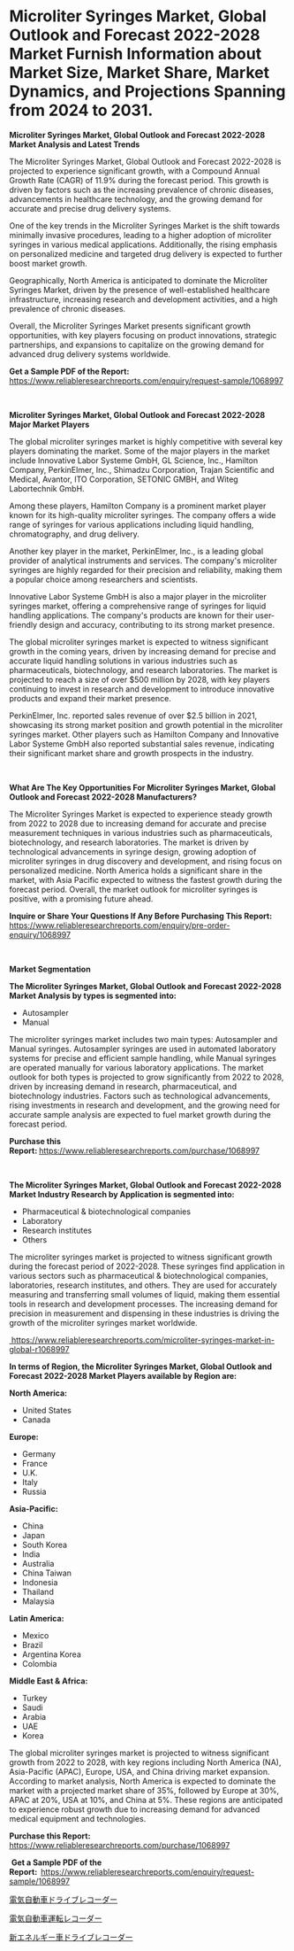 <p><h1>Microliter Syringes Market, Global Outlook and Forecast 2022-2028 Market Furnish Information about Market Size, Market Share, Market Dynamics, and Projections Spanning from 2024 to 2031.</h1></p><p><strong>Microliter Syringes Market, Global Outlook and Forecast 2022-2028 Market Analysis and Latest Trends</strong></p>
<p><p>The Microliter Syringes Market, Global Outlook and Forecast 2022-2028 is projected to experience significant growth, with a Compound Annual Growth Rate (CAGR) of 11.9% during the forecast period. This growth is driven by factors such as the increasing prevalence of chronic diseases, advancements in healthcare technology, and the growing demand for accurate and precise drug delivery systems.</p><p>One of the key trends in the Microliter Syringes Market is the shift towards minimally invasive procedures, leading to a higher adoption of microliter syringes in various medical applications. Additionally, the rising emphasis on personalized medicine and targeted drug delivery is expected to further boost market growth.</p><p>Geographically, North America is anticipated to dominate the Microliter Syringes Market, driven by the presence of well-established healthcare infrastructure, increasing research and development activities, and a high prevalence of chronic diseases.</p><p>Overall, the Microliter Syringes Market presents significant growth opportunities, with key players focusing on product innovations, strategic partnerships, and expansions to capitalize on the growing demand for advanced drug delivery systems worldwide.</p></p>
<p><strong>Get a Sample PDF of the Report:&nbsp;</strong> <a href="https://www.reliableresearchreports.com/enquiry/request-sample/1068997">https://www.reliableresearchreports.com/enquiry/request-sample/1068997</a></p>
<p>&nbsp;</p>
<p><strong>Microliter Syringes Market, Global Outlook and Forecast 2022-2028 Major Market Players</strong></p>
<p><p>The global microliter syringes market is highly competitive with several key players dominating the market. Some of the major players in the market include Innovative Labor Systeme GmbH, GL Science, Inc., Hamilton Company, PerkinElmer, Inc., Shimadzu Corporation, Trajan Scientific and Medical, Avantor, ITO Corporation, SETONIC GMBH, and Witeg Labortechnik GmbH.</p><p>Among these players, Hamilton Company is a prominent market player known for its high-quality microliter syringes. The company offers a wide range of syringes for various applications including liquid handling, chromatography, and drug delivery.</p><p>Another key player in the market, PerkinElmer, Inc., is a leading global provider of analytical instruments and services. The company's microliter syringes are highly regarded for their precision and reliability, making them a popular choice among researchers and scientists.</p><p>Innovative Labor Systeme GmbH is also a major player in the microliter syringes market, offering a comprehensive range of syringes for liquid handling applications. The company's products are known for their user-friendly design and accuracy, contributing to its strong market presence.</p><p>The global microliter syringes market is expected to witness significant growth in the coming years, driven by increasing demand for precise and accurate liquid handling solutions in various industries such as pharmaceuticals, biotechnology, and research laboratories. The market is projected to reach a size of over $500 million by 2028, with key players continuing to invest in research and development to introduce innovative products and expand their market presence.</p><p>PerkinElmer, Inc. reported sales revenue of over $2.5 billion in 2021, showcasing its strong market position and growth potential in the microliter syringes market. Other players such as Hamilton Company and Innovative Labor Systeme GmbH also reported substantial sales revenue, indicating their significant market share and growth prospects in the industry.</p></p>
<p>&nbsp;</p>
<p><strong>What Are The Key Opportunities For Microliter Syringes Market, Global Outlook and Forecast 2022-2028 Manufacturers?</strong></p>
<p><p>The Microliter Syringes Market is expected to experience steady growth from 2022 to 2028 due to increasing demand for accurate and precise measurement techniques in various industries such as pharmaceuticals, biotechnology, and research laboratories. The market is driven by technological advancements in syringe design, growing adoption of microliter syringes in drug discovery and development, and rising focus on personalized medicine. North America holds a significant share in the market, with Asia Pacific expected to witness the fastest growth during the forecast period. Overall, the market outlook for microliter syringes is positive, with a promising future ahead.</p></p>
<p><strong>Inquire or Share Your Questions If Any Before Purchasing This Report:</strong> <a href="https://www.reliableresearchreports.com/enquiry/pre-order-enquiry/1068997">https://www.reliableresearchreports.com/enquiry/pre-order-enquiry/1068997</a></p>
<p>&nbsp;</p>
<p><strong>Market Segmentation</strong></p>
<p><strong>The Microliter Syringes Market, Global Outlook and Forecast 2022-2028 Market Analysis by types is segmented into:</strong></p>
<p><ul><li>Autosampler</li><li>Manual</li></ul></p>
<p><p>The microliter syringes market includes two main types: Autosampler and Manual syringes. Autosampler syringes are used in automated laboratory systems for precise and efficient sample handling, while Manual syringes are operated manually for various laboratory applications. The market outlook for both types is projected to grow significantly from 2022 to 2028, driven by increasing demand in research, pharmaceutical, and biotechnology industries. Factors such as technological advancements, rising investments in research and development, and the growing need for accurate sample analysis are expected to fuel market growth during the forecast period.</p></p>
<p><strong>Purchase this Report:&nbsp;</strong><a href="https://www.reliableresearchreports.com/purchase/1068997">https://www.reliableresearchreports.com/purchase/1068997</a></p>
<p>&nbsp;</p>
<p><strong>The Microliter Syringes Market, Global Outlook and Forecast 2022-2028 Market Industry Research by Application is segmented into:</strong></p>
<p><ul><li>Pharmaceutical & biotechnological companies</li><li>Laboratory</li><li>Research institutes</li><li>Others</li></ul></p>
<p><p>The microliter syringes market is projected to witness significant growth during the forecast period of 2022-2028. These syringes find application in various sectors such as pharmaceutical & biotechnological companies, laboratories, research institutes, and others. They are used for accurately measuring and transferring small volumes of liquid, making them essential tools in research and development processes. The increasing demand for precision in measurement and dispensing in these industries is driving the growth of the microliter syringes market worldwide.</p></p>
<p><a href="https://www.reliableresearchreports.com/microliter-syringes-market-in-global-r1068997">&nbsp;https://www.reliableresearchreports.com/microliter-syringes-market-in-global-r1068997</a></p>
<p><strong>In terms of Region, the Microliter Syringes Market, Global Outlook and Forecast 2022-2028 Market Players available by Region are:</strong></p>
<p>
    <p> <strong> North America: </strong>
        <ul>
            <li>United States</li>
            <li>Canada</li>
        </ul>
        </p> 
    <p> <strong> Europe: </strong>
        <ul>
            <li>Germany</li>
            <li>France</li>
            <li>U.K.</li>
            <li>Italy</li>
            <li>Russia</li>
        </ul>
        </p> 
    <p> <strong> Asia-Pacific: </strong>
        <ul>
            <li>China</li>
            <li>Japan</li>
            <li>South Korea</li>
            <li>India</li>
            <li>Australia</li>
            <li>China Taiwan</li>
            <li>Indonesia</li>
            <li>Thailand</li>
            <li>Malaysia</li>
        </ul>
        </p> 
    <p> <strong> Latin America: </strong>
        <ul>
            <li>Mexico</li>
            <li>Brazil</li>
            <li>Argentina Korea</li>
            <li>Colombia</li>
        </ul>
        </p> 
    <p> <strong> Middle East & Africa: </strong>
        <ul>
            <li>Turkey</li>
            <li>Saudi</li>
            <li>Arabia</li>
            <li>UAE</li>
            <li>Korea</li>
        </ul>
    </p>
    </p>
<p><p>The global microliter syringes market is projected to witness significant growth from 2022 to 2028, with key regions including North America (NA), Asia-Pacific (APAC), Europe, USA, and China driving market expansion. According to market analysis, North America is expected to dominate the market with a projected market share of 35%, followed by Europe at 30%, APAC at 20%, USA at 10%, and China at 5%. These regions are anticipated to experience robust growth due to increasing demand for advanced medical equipment and technologies.</p></p>
<p><strong>Purchase this Report: </strong><a href="https://www.reliableresearchreports.com/purchase/1068997">https://www.reliableresearchreports.com/purchase/1068997</a></p>
<p>&nbsp;<strong>Get a Sample PDF of the Report:&nbsp;&nbsp;</strong><a href="https://www.reliableresearchreports.com/enquiry/request-sample/1068997">https://www.reliableresearchreports.com/enquiry/request-sample/1068997</a></p>
<p><strong></strong></p>
<p><p><a href="https://github.com/FrancoWeber2023/Market-Research-Report-List-1/blob/main/765700785620.md">電気自動車ドライブレコーダー</a></p><p><a href="https://github.com/LuzHills1972/Market-Research-Report-List-1/blob/main/900140785621.md">電気自動車運転レコーダー</a></p><p><a href="https://github.com/kegley4963/Market-Research-Report-List-1/blob/main/495845785619.md">新エネルギー車ドライブレコーダー</a></p></p>